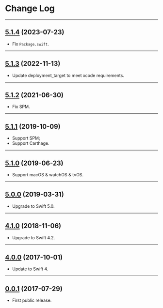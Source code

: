 # Change Log

-----

## [5.1.4](https://github.com/EFPrefix/EFSafeArray/releases/tag/5.1.4) (2023-07-23)

- Fix `Package.swift`.

---

## [5.1.3](https://github.com/EFPrefix/EFSafeArray/releases/tag/5.1.3) (2022-11-13)

* Update deployment_target to meet xcode requirements.

---

## [5.1.2](https://github.com/EFPrefix/EFSafeArray/releases/tag/5.1.2) (2021-06-30)

* Fix SPM.

---

## [5.1.1](https://github.com/EFPrefix/EFSafeArray/releases/tag/5.1.1) (2019-10-09)

* Support SPM;
* Support Carthage.

---

## [5.1.0](https://github.com/EFPrefix/EFSafeArray/releases/tag/5.1.0) (2019-06-23)

* Support macOS & watchOS & tvOS.

---

## [5.0.0](https://github.com/EFPrefix/EFSafeArray/releases/tag/5.0.0) (2019-03-31)

* Upgrade to Swift 5.0.

---

## [4.1.0](https://github.com/EFPrefix/EFSafeArray/releases/tag/4.1.0) (2018-11-06)

* Upgrade to Swift 4.2.

---

## [4.0.0](https://github.com/EFPrefix/EFSafeArray/releases/tag/4.0.0) (2017-10-01)

* Update to Swift 4.

---

## [0.0.1](https://github.com/EFPrefix/EFSafeArray/releases/tag/0.0.1) (2017-07-29)

* First public release.
